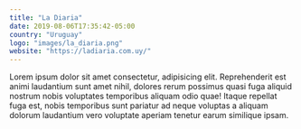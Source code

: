 ```yaml
---
title: "La Diaria"
date: 2019-08-06T17:35:42-05:00
country: "Uruguay"
logo: "images/la_diaria.png"
website: "https://ladiaria.com.uy/"
---
```


Lorem ipsum dolor sit amet consectetur, adipisicing elit. Reprehenderit est animi laudantium sunt amet nihil, dolores rerum possimus quasi fuga aliquid nostrum nobis voluptates temporibus aliquam odio quae! Itaque repellat fuga est, nobis temporibus sunt pariatur ad neque voluptas a aliquam dolorum laudantium vero voluptate aperiam tenetur earum similique ipsam.